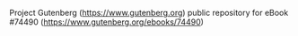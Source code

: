 Project Gutenberg (https://www.gutenberg.org) public repository for
eBook #74490 (https://www.gutenberg.org/ebooks/74490)
